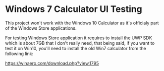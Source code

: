 

# Windows 7 Calculator UI Testing

This project won't work with the Windows 10 Calculator as it's officialy part of the Windows Store applications.

For testing Windows Store application it requires to install the UWP SDK which is about 7GB that I don't really need, that being said, if you want to test it on Win10, 
you'll need to install the old Win7 calculator from the following link:

https://winaero.com/download.php?view.1795